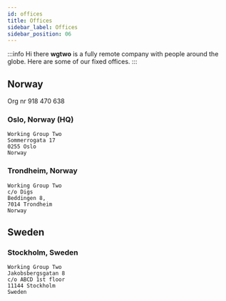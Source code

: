 ```yaml
---
id: offices
title: Offices
sidebar_label: Offices
sidebar_position: 06
---
```


:::info Hi there
**wgtwo** is a fully remote company with people around the globe. Here are some of our fixed offices. 
:::

## Norway

Org nr 918 470 638

### Oslo, Norway (HQ)

```
Working Group Two
Sommerrogata 17
0255 Oslo
Norway
```

### Trondheim, Norway

```
Working Group Two
c/o Digs
Beddingen 8, 
7014 Trondheim
Norway
```

## Sweden

### Stockholm, Sweden

```
Working Group Two
Jakobsbergsgatan 8
c/o ABCD 1st floor
11144 Stockholm
Sweden
```
